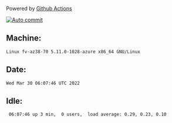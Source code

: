 Powered by [Github Actions](https://github.com/features/actions)

[![Auto commit](https://github.com/gyfary/workstation/workflows/Auto%20commit/badge.svg)](https://github.com/gyfary/workstation/actions?query=workflow%3A%22Auto+commit%22)

## Machine:
```
Linux fv-az38-70 5.11.0-1028-azure x86_64 GNU/Linux
```
## Date:
```
Wed Mar 30 06:07:46 UTC 2022
```
## Idle:
```
 06:07:46 up 3 min,  0 users,  load average: 0.29, 0.23, 0.10
```
